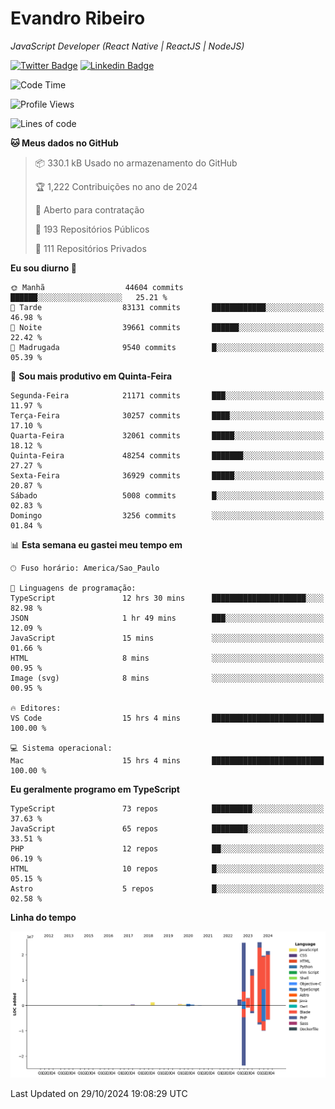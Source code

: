 # Evandro **Ribeiro**

*JavaScript Developer (React Native | ReactJS | NodeJS)*

[![Twitter Badge](https://img.shields.io/badge/-@ribeiroevandro-201B2D?style=flat-square&labelColor=201B2D&logo=twitter&logoColor=white&link=https://twitter.com/ribeiroevandro)](https://twitter.com/ribeiroevandro) 
[![Linkedin Badge](https://img.shields.io/badge/-Evandro%20Ribeiro-201B2D?style=flat-square&logo=Linkedin&logoColor=white&link=https://www.linkedin.com/in/ribeiroevandro)](https://www.linkedin.com/in/ribeiroevandro) 


<!--START_SECTION:waka-->
![Code Time](http://img.shields.io/badge/Code%20Time-4%2C135%20hrs%2043%20mins-blue)

![Profile Views](http://img.shields.io/badge/Visualizac%C3%B5es%20do%20perfil-2-blue)

![Lines of code](https://img.shields.io/badge/Desde%20o%20Hello%20World%20eu%20escrevi-113.0%20million%20linhas%20de%20c%C3%B3digo-blue)

**🐱 Meus dados no GitHub** 

> 📦 330.1 kB Usado no armazenamento do GitHub 
 > 
> 🏆 1,222 Contribuições no ano de 2024
 > 
> 💼 Aberto para contratação
 > 
> 📜 193 Repositórios Públicos 
 > 
> 🔑 111 Repositórios Privados 
 > 
**Eu sou diurno 🐤** 

```text
🌞 Manhã                  44604 commits       ██████░░░░░░░░░░░░░░░░░░░   25.21 % 
🌆 Tarde                  83131 commits       ████████████░░░░░░░░░░░░░   46.98 % 
🌃 Noite                  39661 commits       ██████░░░░░░░░░░░░░░░░░░░   22.42 % 
🌙 Madrugada              9540 commits        █░░░░░░░░░░░░░░░░░░░░░░░░   05.39 % 
```
📅 **Sou mais produtivo em Quinta-Feira** 

```text
Segunda-Feira            21171 commits       ███░░░░░░░░░░░░░░░░░░░░░░   11.97 % 
Terça-Feira              30257 commits       ████░░░░░░░░░░░░░░░░░░░░░   17.10 % 
Quarta-Feira             32061 commits       █████░░░░░░░░░░░░░░░░░░░░   18.12 % 
Quinta-Feira             48254 commits       ███████░░░░░░░░░░░░░░░░░░   27.27 % 
Sexta-Feira              36929 commits       █████░░░░░░░░░░░░░░░░░░░░   20.87 % 
Sábado                   5008 commits        █░░░░░░░░░░░░░░░░░░░░░░░░   02.83 % 
Domingo                  3256 commits        ░░░░░░░░░░░░░░░░░░░░░░░░░   01.84 % 
```


📊 **Esta semana eu gastei meu tempo em** 

```text
🕑︎ Fuso horário: America/Sao_Paulo

💬 Linguagens de programação: 
TypeScript               12 hrs 30 mins      █████████████████████░░░░   82.98 % 
JSON                     1 hr 49 mins        ███░░░░░░░░░░░░░░░░░░░░░░   12.09 % 
JavaScript               15 mins             ░░░░░░░░░░░░░░░░░░░░░░░░░   01.66 % 
HTML                     8 mins              ░░░░░░░░░░░░░░░░░░░░░░░░░   00.95 % 
Image (svg)              8 mins              ░░░░░░░░░░░░░░░░░░░░░░░░░   00.95 % 

🔥 Editores: 
VS Code                  15 hrs 4 mins       █████████████████████████   100.00 % 

💻 Sistema operacional: 
Mac                      15 hrs 4 mins       █████████████████████████   100.00 % 
```

**Eu geralmente programo em TypeScript** 

```text
TypeScript               73 repos            █████████░░░░░░░░░░░░░░░░   37.63 % 
JavaScript               65 repos            ████████░░░░░░░░░░░░░░░░░   33.51 % 
PHP                      12 repos            ██░░░░░░░░░░░░░░░░░░░░░░░   06.19 % 
HTML                     10 repos            █░░░░░░░░░░░░░░░░░░░░░░░░   05.15 % 
Astro                    5 repos             █░░░░░░░░░░░░░░░░░░░░░░░░   02.58 % 
```



**Linha do tempo**

![Lines of Code chart](https://raw.githubusercontent.com/ribeiroevandro/ribeiroevandro/main/assets/bar_graph.png)


 Last Updated on 29/10/2024 19:08:29 UTC
<!--END_SECTION:waka-->
